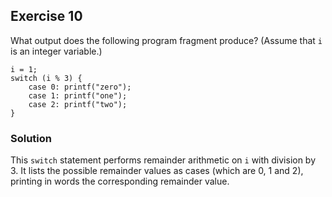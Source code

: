 ## Exercise 10
What output does the following program fragment produce? (Assume that `i` is an integer variable.)
```
i = 1;
switch (i % 3) {
    case 0: printf("zero");
    case 1: printf("one");
    case 2: printf("two");
}
```

### Solution
This `switch` statement performs remainder arithmetic on `i` with division by 3. It lists the possible remainder values as cases (which are 0, 1 and 2), printing in words the corresponding remainder value.